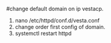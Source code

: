 #change default domain on ip vestacp.
<ol>
  <li>nano /etc/httpd/conf.d/vesta.conf</li>
<li>change order first config of domain.</li>
  <li>systemctl restart httpd</li>
  </ol>
